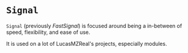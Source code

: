 # `Signal`

`Signal` (previously *FastSignal*) is focused around being a in-between of speed, flexibility, and ease of use.

It is used on a lot of LucasMZReal's projects, especially modules.

